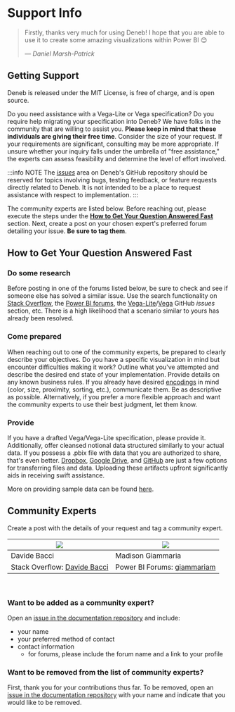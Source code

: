 # Support Info

> Firstly, thanks very much for using Deneb! I hope that you are able to use it to create some amazing visualizations within Power BI 😊
> 
> — *Daniel Marsh-Patrick*

## Getting Support
Deneb is released under the MIT License, is free of charge, and is open source.

Do you need assistance with a Vega-Lite or Vega specification? Do you require help migrating your specification into Deneb? We have folks in the community that are willing to assist you. **Please keep in mind that these individuals are giving their free time**. Consider the size of your request. If your requirements are significant, consulting may be more appropriate. If unsure whether your inquiry falls under the umbrella of "free assistance," the experts can assess feasibility and determine the level of effort involved.

:::info NOTE
The [_issues_](https://github.com/deneb-viz/deneb/issues) area on Deneb's GitHub repository should be reserved for topics involving bugs, testing feedback, or feature requests directly related to Deneb. It is not intended to be a place to request assistance with respect to implementation.
:::

The community experts are listed below. Before reaching out, please execute the steps under the **[How to Get Your Question Answered Fast](#how-to-get-your-question-answered-fast)** section. Next, create a post on your chosen expert's preferred forum detailing your issue. **Be sure to tag them**.

## How to Get Your Question Answered Fast

### Do some research

Before posting in one of the forums listed below, be sure to check and see if someone else has solved a similar issue. Use the search functionality on [Stack Overflow](https://stackoverflow.com/), the [Power BI forums](https://community.fabric.microsoft.com/t5/Power-BI-forums/ct-p/powerbi), the [Vega-Lite](https://github.com/vega/vega-lite/issues)/[Vega](https://github.com/vega/vega/) GitHub _issues_ section, etc. There is a high likelihood that a scenario similar to yours has already been resolved.

### Come prepared

When reaching out to one of the community experts, be prepared to clearly describe your objectives. Do you have a specific visualization in mind but encounter difficulties making it work? Outline what you've attempted and describe the desired end state of your implementation. Provide details on any known business rules. If you already have desired [encodings](https://medium.com/@sophiewarnes/whats-visual-encoding-in-data-viz-and-why-is-it-important-7406bc88b4b4) in mind (color, size, proximity, sorting, etc.), communicate them. Be as descriptive as possible. Alternatively, if you prefer a more flexible approach and want the community experts to use their best judgment, let them know.

### Provide

If you have a drafted Vega/Vega-Lite specification, please provide it. Additionally, offer cleansed notional data structured similarly to your actual data. If you possess a .pbix file with data that you are authorized to share, that's even better. [Dropbox](https://www.dropbox.com/), [Google Drive](https://drive.google.com/), and [GitHub](https://github.com/) are just a few options for transferring files and data. Uploading these artifacts upfront significantly aids in receiving swift assistance.

More on providing sample data can be found [here](https://community.powerbi.com/t5/Community-Blog/How-to-provide-sample-data-in-the-Power-BI-Forum/ba-p/963216).

## Community Experts

Create a post with the details of your request and tag a community expert.

<table style={{ border: "none", borderCollapse: "collapse", width: "100%", textAlign: "center" }}>
  <thead>
    <tr>
      <th style={{ padding: "10px" }}><img src="https://media.licdn.com/dms/image/D4E03AQFXzzel_tq1ng/profile-displayphoto-shrink_800_800/0/1669749059995?e=1709164800&v=beta&t=CwfEWW5oeGrTt_3w--qTWqqur9vQAGItZ-G7H4w-EVQ" width={150} height={150} style={{ "-webkit-filter": "grayscale(100%)", "filter": "grayscale(100%)" }} /></th>
      <th style={{ padding: "10px" }}><img src="https://media.licdn.com/dms/image/D4E03AQEqSPLb0Bk5Tg/profile-displayphoto-shrink_800_800/0/1677252858603?e=1709164800&v=beta&t=yh7M69_HmOiMFzfcKbK7_z0a8VZvoj9rNhflbbMaTN0" width={150} height={150} style={{ "-webkit-filter": "grayscale(100%)", "filter": "grayscale(100%)" }} /></th>
    </tr>
  </thead>
  <tbody>
    <tr style={{ backgroundColor: "transparent" }}>
      <td style={{ backgroundColor: "transparent", padding: "10px" }}>Davide Bacci</td>
      <td style={{ backgroundColor: "transparent", padding: "10px" }}>Madison Giammaria</td>
    </tr>
    <tr style={{ backgroundColor: "transparent" }}>
      <td style={{ backgroundColor: "transparent", padding: "10px" }}>Stack Overflow: <a href="https://stackoverflow.com/users/18345037/davide-bacci">Davide Bacci</a></td>
      <td style={{ backgroundColor: "transparent", padding: "10px" }}>Power BI Forums: <a href="https://community.fabric.microsoft.com/t5/user/viewprofilepage/user-id/124852">giammariam</a></td>
    </tr>
  </tbody>
</table>

‎
‎

### Want to be added as a community expert?
Open an [issue in the documentation repository](https://github.åç/deneb-viz/deneb-viz.github.io/issues) and include:
- your name
- your preferred method of contact
- contact information
  - for forums, please include the forum name and a link to your profile

### Want to be removed from the list of community experts?
First, thank you for your contributions thus far. To be removed, open an [issue in the documentation repository](https://github.åç/deneb-viz/deneb-viz.github.io/issues) with your name and indicate that you would like to be removed.
